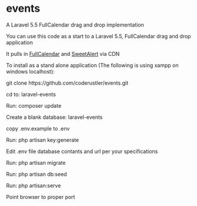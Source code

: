 # events
A Laravel 5.5 FullCalendar drag and drop implementation

<p>You can use this code as a start to a Laravel 5.5, FullCalendar drag and drop application</p>
<p>It pulls in <a href="https://fullcalendar.io/">FullCalendar</a> and <a href="https://github.com/t4t5/sweetalert">SweetAlert</a> via CDN</p>
<p>To install as a stand alone application (The following is using xampp on windows localhost):</p>

<p>git clone https://github.com/coderustler/events.git</p>
<p>cd to: laravel-events</p>
<p>Run: composer update</p>
<p>Create a blank database: laravel-events</p>
<p>copy .env.example  to  .env</p>
<p>Run: php artisan key:generate</p>
<p>Edit .env file database contants and url per your specifications</p>
<p>Run: php artisan migrate</p>
<p>Run: php artisan db:seed</p>
<p>Run: php artisan:serve</p>
<p>Point browser to proper port</p>




